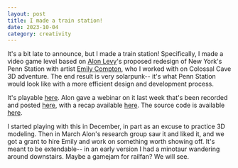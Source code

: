 ```yaml
---
layout: post
title: I made a train station!
date: 2023-10-04
category: creativity
---
```


It's a bit late to announce, but I made a train station! Specifically, I made a video game level based on [Alon Levy](https://pedestrianobservations.com/)'s proposed redesign of New York's Penn Station with artist [Emily Compton](https://thiefrabbit.com/), who I worked with on Colossal Cave 3D adventure. The end result is very solarpunk-- it's what Penn Station would look like with a more efficient design and development process.

It's playable [here](https://cidney.itch.io/fantasy-penn-station). Alon gave a webinar on it last week that's been recorded and posted [here](https://www.youtube.com/watch?v=pZCqnzc-v3Q), with a recap available [here](https://pedestrianobservations.com/2023/09/29/our-webinar-and-penn-reconstruction/). The source code is available [here](https://github.com/cidneyhamilton/FantasyPennStation).

I started playing with this in December, in part as an excuse to practice 3D modeling. Then in March Alon's research group saw it and liked it, and we got a grant to hire Emily and work on something worth showing off. It's meant to be extendable-- in an early version I had a minotaur wandering around downstairs. Maybe a gamejam for railfan? We will see.
